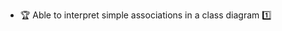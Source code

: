 * <span id="outcome-classDiagrams-associations-basics-one">:trophy: Able to interpret simple associations in a class diagram :one:</span>
